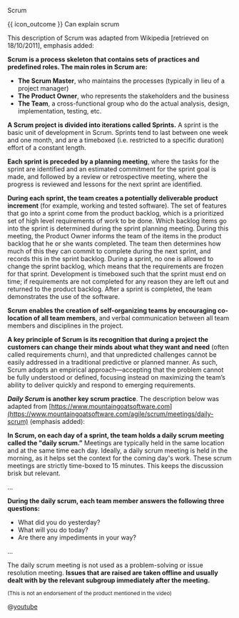 <span id="title">Scrum</span>

<span id="prereqs"></span>

<span id="outcomes">{{ icon_outcome }} Can explain scrum</span>

<div id="body">

This description of Scrum was adapted from Wikipedia [retrieved on 18/10/2011], emphasis added:

<box>

**Scrum is a process skeleton that contains sets of practices and predefined roles. The main roles in Scrum are:**
* **The Scrum Master**, who maintains the processes (typically in lieu of a project manager)
* **The Product Owner**, who represents the stakeholders and the business
* **The Team**, a cross-functional group who do the actual analysis, design, implementation, testing, etc.

**A Scrum project is divided into iterations called Sprints.** A sprint is the basic unit of development in Scrum. Sprints tend to last between one week and one month, and are a timeboxed (i.e. restricted to a specific duration) effort of a constant length.

**Each sprint is preceded by a planning meeting**, where the tasks for the sprint are identified and an estimated commitment for the sprint goal is made, and followed by a review or retrospective meeting, where the progress is reviewed and lessons for the next sprint are identified.

**During each sprint, the team creates a potentially deliverable product increment** (for example, working and tested software). The set of features that go into a sprint come from the product backlog, which is a prioritized set of high level requirements of work to be done. Which backlog items go into the sprint is determined during the sprint planning meeting. During this meeting, the Product Owner informs the team of the items in the product backlog that he or she wants completed. The team then determines how much of this they can commit to complete during the next sprint, and records this in the sprint backlog. During a sprint, no one is allowed to change the sprint backlog, which means that the requirements are frozen for that sprint. Development is timeboxed such that the sprint must end on time; if requirements are not completed for any reason they are left out and returned to the product backlog. After a sprint is completed, the team demonstrates the use of the software.

**Scrum enables the creation of self-organizing teams by encouraging co-location of all team members**, and verbal communication between all team members and disciplines in the project.

**A key principle of Scrum is its recognition that during a project the customers can change their minds about what they want and need** (often called requirements churn), and that unpredicted challenges cannot be easily addressed in a traditional predictive or planned manner. As such, Scrum adopts an empirical approach—accepting that the problem cannot be fully understood or defined, focusing instead on maximizing the team’s ability to deliver quickly and respond to emerging requirements.

<pic eager src="{{baseUrl}}/processModels/exampleProcessModels/scrum/images/diagram.png" height="250" />
<p/>

</box>

**_Daily Scrum_ is another key scrum practice**. The description below was adapted from [https://www.mountaingoatsoftware.com](https://www.mountaingoatsoftware.com/agile/scrum/meetings/daily-scrum) (emphasis added):

<box>

**In Scrum, on each day of a sprint, the team holds a daily scrum meeting called the "daily scrum.”** Meetings are typically held in the same location and at the same time each day. Ideally, a daily scrum meeting is held in the morning, as it helps set the context for the coming day's work. These scrum meetings are strictly time-boxed to 15 minutes. This keeps the discussion brisk but relevant.

...

**During the daily scrum, each team member answers the following three questions:**
* What did you do yesterday?
* What will you do today?
* Are there any impediments in your way?

...

The daily scrum meeting is not used as a problem-solving or issue resolution meeting. **Issues that are raised are taken offline and usually dealt with by the relevant subgroup immediately after the meeting.**

<panel type="seamless" header="{{ icon_video }} Intro to Scrum in Under 10 Minutes" class="non-printable">

<sub>(This is not an endorsement of the product mentioned in the video)</sub>

@[youtube](XU0llRltyFM)

</panel>


</div>

<div id="extras">
</div>
